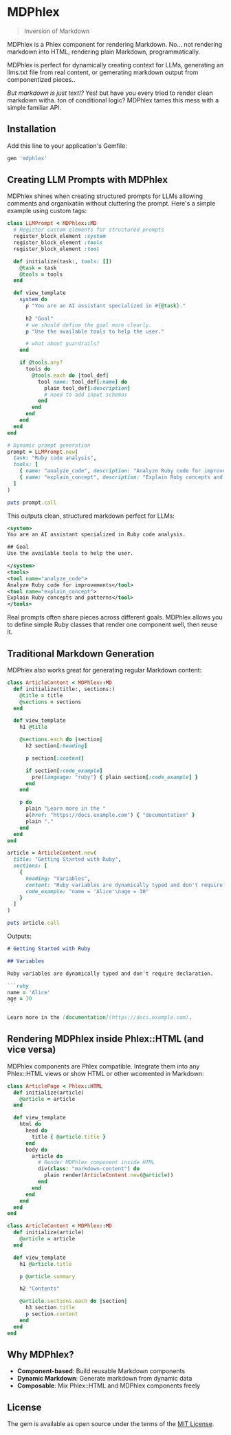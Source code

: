 # MDPhlex

> Inversion of Markdown

MDPhlex is a Phlex component for rendering Markdown. No... not rendering markdown into HTML, rendering plain Markdown, programmatically.

MDPhlex is perfect for dynamically creating context for LLMs, generating an llms.txt file from real content, or gemerating markdown output from componentized pieces..

*But markdown is just text!?* Yes! but have you every tried to render clean markdown witha. ton of conditional logic? MDPhlex tames this mess with a simple familiar API. 

## Installation

Add this line to your application's Gemfile:

~~~ruby
gem 'mdphlex'
~~~

## Creating LLM Prompts with MDPhlex

MDPhlex shines when creating structured prompts for LLMs allowing comments and organixatiin without cluttering the prompt. Here's a simple example using custom tags:

~~~ruby
class LLMPrompt < MDPhlex::MD
  # Register custom elements for structured prompts
  register_block_element :system
  register_block_element :tools
  register_block_element :tool

  def initialize(task:, tools: [])
    @task = task
    @tools = tools
  end

  def view_template
    system do
      p "You are an AI assistant specialized in #{@task}."
      
      h2 "Goal"
      # we should define the goal more clearly.
      p "Use the available tools to help the user."

      # what about guardrails?
    end

    if @tools.any?
      tools do
        @tools.each do |tool_def|
          tool name: tool_def[:name] do
            plain tool_def[:description]
            # need to add input schemas
          end
        end
      end
    end
  end
end

# Dynamic prompt generation
prompt = LLMPrompt.new(
  task: "Ruby code analysis",
  tools: [
    { name: "analyze_code", description: "Analyze Ruby code for improvements" },
    { name: "explain_concept", description: "Explain Ruby concepts and patterns" }
  ]
)

puts prompt.call
~~~

This outputs clean, structured markdown perfect for LLMs:

~~~xml
<system>
You are an AI assistant specialized in Ruby code analysis.

## Goal
Use the available tools to help the user.

</system>
<tools>
<tool name="analyze_code">
Analyze Ruby code for improvements</tool>
<tool name="explain_concept">
Explain Ruby concepts and patterns</tool>
</tools>
~~~

Real prompts often share pieces across different goals. MDPhlex allows you to define simple Ruby classes that render one component well, then reuse it.

## Traditional Markdown Generation

MDPhlex also works great for generating regular Markdown content:

~~~ruby
class ArticleContent < MDPhlex::MD
  def initialize(title:, sections:)
    @title = title
    @sections = sections
  end

  def view_template
    h1 @title

    @sections.each do |section|
      h2 section[:heading]

      p section[:content]

      if section[:code_example]
        pre(language: "ruby") { plain section[:code_example] }
      end
    end

    p do
      plain "Learn more in the "
      a(href: "https://docs.example.com") { "documentation" }
      plain "."
    end
  end
end

article = ArticleContent.new(
  title: "Getting Started with Ruby",
  sections: [
    {
      heading: "Variables",
      content: "Ruby variables are dynamically typed and don't require declaration.",
      code_example: "name = 'Alice'\nage = 30"
    }
  ]
)

puts article.call
~~~

Outputs:

~~~markdown
# Getting Started with Ruby

## Variables

Ruby variables are dynamically typed and don't require declaration.

```ruby
name = 'Alice'
age = 30
```

Learn more in the [documentation](https://docs.example.com).
~~~

## Rendering MDPhlex inside Phlex::HTML (and vice versa)

MDPhlex components are Phlex compatible. Integrate them into any Phlex::HTML views or show HTML or other wcomented in Markdown:

~~~ruby
class ArticlePage < Phlex::HTML
  def initialize(article)
    @article = article
  end

  def view_template
    html do
      head do
        title { @article.title }
      end
      body do
        article do
          # Render MDPhlex component inside HTML
          div(class: "markdown-content") do
            plain render(ArticleContent.new(@article))
          end
        end
      end
    end
  end
end

class ArticleContent < MDPhlex::MD
  def initialize(article)
    @article = article
  end

  def view_template
    h1 @article.title

    p @article.summary

    h2 "Contents"

    @article.sections.each do |section|
      h3 section.title
      p section.content
    end
  end
end
~~~

## Why MDPhlex?

- **Component-based**: Build reusable Markdown components
- **Dynamic Markdown**: Generate markdown from dynamic data
- **Composable**: Mix Phlex::HTML and MDPhlex components freely

## License

The gem is available as open source under the terms of the [MIT License](https://opensource.org/licenses/MIT).
